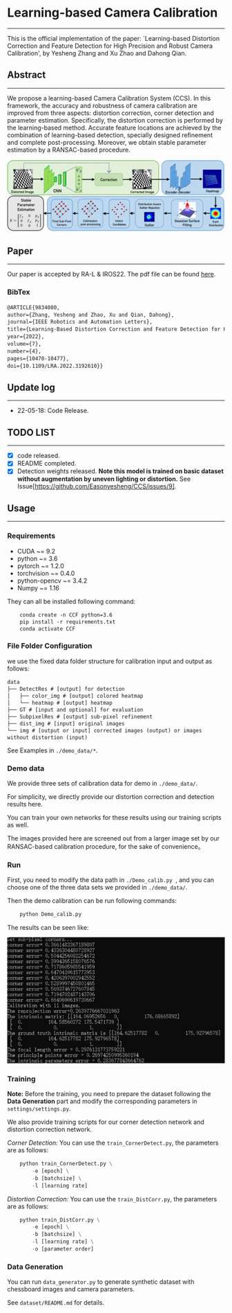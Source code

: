 
# Learning-based Camera Calibration
---
This is the official implementation of the paper: `Learning-based Distortion Correction and Feature Detection for High Precision and Robust Camera Calibration', by Yesheng Zhang and Xu Zhao and Dahong Qian.

## Abstract
---
We propose a learning-based Camera Calibration System (CCS).
In this framework, the accuracy and robustness of camera calibration are improved from three aspects: distortion correction, corner detection and parameter estimation.
Specifically, the distortion correction is performed by the learning-based method.
Accurate feature locations are achieved by the combination of learning-based detection, specially designed refinement and complete post-processing.
Moreover, we obtain stable parameter estimation by a RANSAC-based procedure.

![MainFig](./assets/MainFig.png)

## Paper  
---

Our paper is accepted by RA-L & IROS22.
The pdf file can be found [here](https://ieeexplore.ieee.org/document/9834080).

### BibTex
```Latex
@ARTICLE{9834080,  
author={Zhang, Yesheng and Zhao, Xu and Qian, Dahong},  
journal={IEEE Robotics and Automation Letters},   
title={Learning-Based Distortion Correction and Feature Detection for High Precision and Robust Camera Calibration},   
year={2022},  
volume={7},  
number={4},  
pages={10470-10477},  
doi={10.1109/LRA.2022.3192610}}
```


## Update log
---
- 22-05-18: Code Release.

## TODO LIST
---

- [x] code released.
- [x] README completed.
- [x] Detection weights released. **Note this model is trained on basic dataset without augmentation by uneven lighting or distortion.** See Issue[https://github.com/Easonyesheng/CCS/issues/9].

## Usage
---

### Requirements
- CUDA ~= 9.2
- python ~= 3.6
- pytorch ~= 1.2.0
- torchvision ~= 0.4.0
- python-opencv ~= 3.4.2
- Numpy ~= 1.16

They can all be installed following command:
``` shell
    conda create -n CCF python=3.6
    pip install -r requirements.txt
    conda activate CCF
```


### File Folder Configuration  


we use the fixed data folder structure for calibration input and output as follows:

``` shell
data
├── DetectRes # [output] for detection
│   ├── color_img # [output] colored heatmap
│   └── heatmap # [output] heatmap
├── GT # [input and optional] for evaluation
├── SubpixelRes # [output] sub-pixel refinement
├── dist_img # [input] original images
└── img # [output or input] corrected images (output) or images without distortion (input)
```

See Examples in `./demo_data/*`.


### Demo data

We provide three sets of calibration data for demo in `./demo_data/`.

For simplicity, we directly provide our distortion correction and detection results here.

You can train your own networks for these results using our training scripts as well.

The images provided here are screened out from a larger image set by our RANSAC-based calibration procedure, for the sake of convenience。

### Run 
First, you need to modify the data path in `./Demo_calib.py `, and you can choose one of the three data sets we provided in `./demo_data/`.

Then the demo calibration can be run following commands:
```python
    python Demo_calib.py
```

The results can be seen like:

![example](./assets/example.png)


### Training

**Note:** Before the training, you need to prepare the dataset following the **Data Generation** part and modify the corresponding parameters in `settings/settings.py`.

We also provide training scripts for our corner detection network and distortion correction network.

*Corner Detection:* You can use the `train_CornerDetect.py`, the parameters are as follows:

```python
    python train_CornerDetect.py \
        -e [epoch] \
        -b [batchsize] \
        -l [learning rate]
```

*Distortion Correction:* You can use the `train_DistCorr.py`, the parameters are as follows:

```python
    python train_DistCorr.py \
        -e [epoch] \
        -b [batchsize] \
        -l [learning rate] \
        -o [parameter order]
```

### Data Generation
You can run `data_generator.py` to generate synthetic dataset with chessboard images and camera parameters.

See `dataset/README.md` for details.
